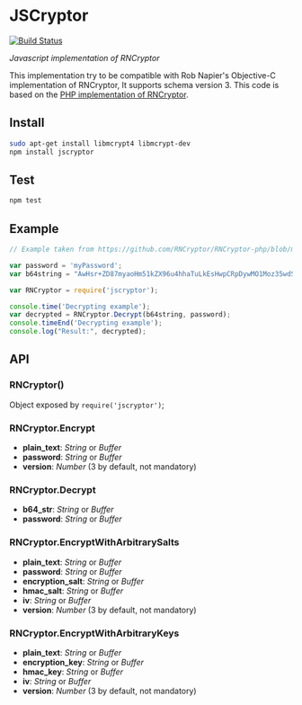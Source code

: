 # JSCryptor

[![Build Status](https://travis-ci.org/chesstrian/JSCryptor.svg?branch=master)](https://travis-ci.org/chesstrian/JSCryptor)

*Javascript implementation of RNCryptor*

This implementation try to be compatible with Rob Napier's Objective-C implementation of RNCryptor, It supports schema version 3.
This code is based on the [PHP implementation of RNCryptor](https://github.com/RNCryptor/RNCryptor-php).

## Install
```bash
sudo apt-get install libmcrypt4 libmcrypt-dev
npm install jscryptor
```

## Test
```bash
npm test
```

## Example
```js
// Example taken from https://github.com/RNCryptor/RNCryptor-php/blob/master/examples/decrypt.php

var password = 'myPassword';
var b64string = "AwHsr+ZD87myaoHm51kZX96u4hhaTuLkEsHwpCRpDywMO1Moz35wdS6OuDgq+SIAK6BOSVKQFSbX/GiFSKhWNy1q94JidKc8hs581JwVJBrEEoxDaMwYE+a+sZeirThbfpup9WZQgp3XuZsGuZPGvy6CvHWt08vsxFAn9tiHW9EFVtdSK7kAGzpnx53OUSt451Jpy6lXl1TKek8m64RT4XPr";

var RNCryptor = require('jscryptor');

console.time('Decrypting example');
var decrypted = RNCryptor.Decrypt(b64string, password);
console.timeEnd('Decrypting example');
console.log("Result:", decrypted);
```

## API
### RNCryptor()
Object exposed by `require('jscryptor')`;

### RNCryptor.Encrypt
* **plain_text**: *String* or *Buffer*
* **password**: *String* or *Buffer*
* **version**: *Number* (3 by default, not mandatory)

### RNCryptor.Decrypt
* **b64_str**: *String* or *Buffer*
* **password**: *String* or *Buffer*

### RNCryptor.EncryptWithArbitrarySalts
* **plain_text**: *String* or *Buffer*
* **password**: *String* or *Buffer*
* **encryption_salt**: *String* or *Buffer*
* **hmac_salt**: *String* or *Buffer*
* **iv**: *String* or *Buffer*
* **version**: *Number* (3 by default, not mandatory)

### RNCryptor.EncryptWithArbitraryKeys
* **plain_text**: *String* or *Buffer*
* **encryption_key**: *String* or *Buffer*
* **hmac_key**: *String* or *Buffer*
* **iv**: *String* or *Buffer*
* **version**: *Number* (3 by default, not mandatory)
